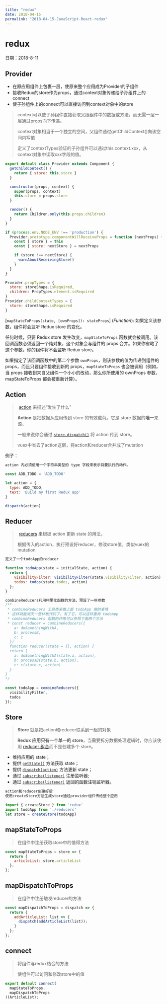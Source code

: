 ```yaml
---
title: "redux"
date: 2018-04-15
permalink: "2018-04-15-JavaScript-React-redux"
---
```







# redux

日期：2018-8-11

## Provider

- 在原应用组件上包裹一层，使原来整个应用成为Provider的子组件
- 接收Redux的store作为props，通过context对象传递给子孙组件上的connect
- 使子孙组件上的connect可以直接访问到context对象中的store

> context可以使子孙组件直接获取父级组件中的数据或方法，而无需一层一层通过props向下传递。
>
> context对象相当于一个独立的空间，父组件通过getChildContext()向该空间内写值
>
> 定义了contextTypes验证的子孙组件可以通过this.context.xxx，从context对象中读取xxx字段的值。

```jsx
export default class Provider extends Component {
  getChildContext() {
    return { store: this.store }
  }

  constructor(props, context) {
    super(props, context)
    this.store = props.store
  }

  render() {
    return Children.only(this.props.children)
  }
}

if (process.env.NODE_ENV !== 'production') {
  Provider.prototype.componentWillReceiveProps = function (nextProps) {
    const { store } = this
    const { store: nextStore } = nextProps

    if (store !== nextStore) {
      warnAboutReceivingStore()
    }
  }
}

Provider.propTypes = {
  store: storeShape.isRequired,
  children: PropTypes.element.isRequired
}
Provider.childContextTypes = {
  store: storeShape.isRequired
}
```

[`mapStateToProps(state, [ownProps]): stateProps`] (*Function*): 如果定义该参数，组件将会监听 Redux store 的变化。

任何时候，只要 Redux store 发生改变，`mapStateToProps` 函数就会被调用。该回调函数必须返回一个纯对象，这个对象会与组件的 props 合并。如果你省略了这个参数，你的组件将不会监听 Redux store。

如果指定了该回调函数中的第二个参数 `ownProps`，则该参数的值为传递到组件的 props，而且只要组件接收到新的 props，`mapStateToProps` 也会被调用（例如，当 props 接收到来自父组件一个小小的改动，那么你所使用的 ownProps 参数，mapStateToProps 都会被重新计算）。



## Action

>  [action](http://www.redux.org.cn/docs/basics/Actions.html) 来描述“发生了什么”
>
> **Action** 是把数据从应用传到 store 的有效载荷。它是 store 数据的**唯一**来源。
>
> 一般来说你会通过 [`store.dispatch()`](http://www.redux.org.cn/docs/api/Store.html#dispatch) 将 action 传到 store。
>
> vuex中省去了action这层，将action和reducer合并成了mutation

例子：

```jsx
action 内必须使用一个字符串类型的 type 字段来表示将要执行的动作。

const ADD_TODO = 'ADD_TODO'

let action = {
  type: ADD_TODO,
  text: 'Build my first Redux app'
}

dispatch(action)
```



## Reducer

>  [reducers](http://www.redux.org.cn/docs/basics/Reducers.html) 来根据 action 更新 state 的用法。
>
> 根据传入的action，执行预设好reducer，修改store值，类似vuex的mutation

```jsx
定义了一个todoApp的reducer

function todoApp(state = initialState, action) {
  return {
    visibilityFilter: visibilityFilter(state.visibilityFilter, action),
    todos: todos(state.todos, action)
  };
}

combineReducers利用柯里化函数的方法，预设了一些参数
/**
 * combineReducers 工具类来做上面 todoApp 做的事情
 * 这样就能消灭一些样板代码了。有了它，可以这样重构 todoApp
 * combineReducers 函数的作用可以参照下面两个方法
 * const reducer = combineReducers({
    a: doSomethingWithA,
    b: processB,
    c: c
  })
  function reducer(state = {}, action) {
  return {
    a: doSomethingWithA(state.a, action),
    b: processB(state.b, action),
    c: c(state.c, action)
  }
}
*/
 
const todoApp = combineReducers({
  visibilityFilter,
  todos
});
```



## Store

> **Store** 就是把action和reducer联系到一起的对象
>
> **Redux 应用只有一个单一的 store**，当需要拆分数据处理逻辑时，你应该使用 [reducer 组合](http://www.redux.org.cn/docs/basics/Reducers.html#splitting-reducers)而不是创建多个 store。

- 维持应用的 state；
- 提供 [`getState()`](http://www.redux.org.cn/docs/api/Store.html#getState) 方法获取 state；
- 提供 [`dispatch(action)`](http://www.redux.org.cn/docs/api/Store.html#dispatch) 方法更新 state；
- 通过 [`subscribe(listener)`](http://www.redux.org.cn/docs/api/Store.html#subscribe) 注册监听器;
- 通过 [`subscribe(listener)`](http://www.redux.org.cn/docs/api/Store.html#subscribe) 返回的函数注销监听器。



```jsx
action和reducer创建好后
使用createStore方法生成store通过provider组件传给整个应用

import { createStore } from 'redux'
import todoApp from './reducers'
let store = createStore(todoApp)
```

## mapStateToProps

> 在组件中注册获取store中的值得方法

```jsx
const mapStateToProps = store => {
  return {
    articleList: store.articleList
  };
};
```

## mapDispatchToProps

> 在组件中注册触发reducer的方法

```jsx
const mapDispatchToProps = dispatch => {
  return {
    addArticleList: list => {
      dispatch(addArticleList(list));
    }
  };
};
```

## connect

> 将组件与redux结合的方法
>
> 使组件可以访问和修改store中的值

```jsx
export default connect(
  mapStateToProps,
  mapDispatchToProps
)(ArticleList);
```


